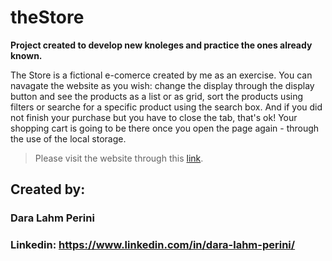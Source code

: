 # theStore

**Project created to develop new knoleges and practice the ones already known.**

The Store is a fictional e-comerce created by me as an exercise. 
You can navagate the website as you wish: change the display through the display button and see the products as a list or as grid, sort the products using filters or searche for a specific product using the search box.
And if you did not finish your purchase but you have to close the tab, that's ok! Your shopping cart is going to be there once you open the page again - through the use of the local storage.

> Please visit the website through this [link](https://the-store-delta.vercel.app/).

## Created by:

### Dara Lahm Perini

### Linkedin: https://www.linkedin.com/in/dara-lahm-perini/
